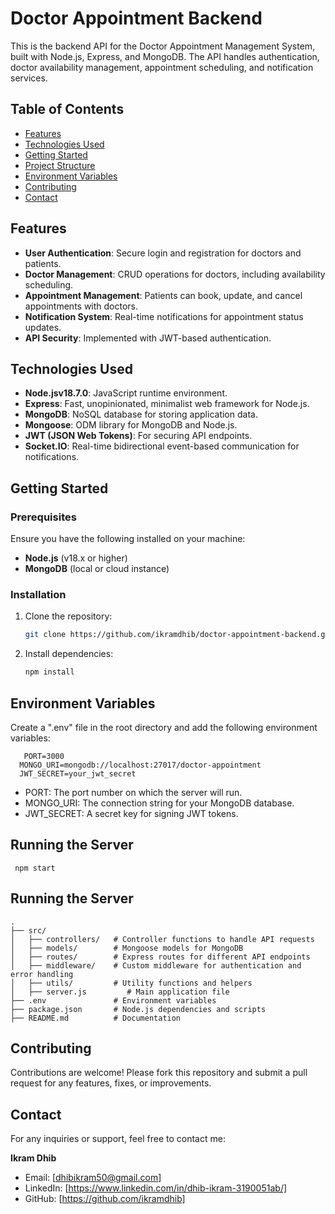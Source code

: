 # Doctor Appointment Backend

This is the backend API for the Doctor Appointment Management System, built with Node.js, Express, and MongoDB. The API handles authentication, doctor availability management, appointment scheduling, and notification services.

## Table of Contents

- [Features](#features)
- [Technologies Used](#technologies-used)
- [Getting Started](#getting-started)
- [Project Structure](#project-structure)
- [Environment Variables](#environment-variables)
- [Contributing](#contributing)
- [Contact](#contact)

## Features

- **User Authentication**: Secure login and registration for doctors and patients.
- **Doctor Management**: CRUD operations for doctors, including availability scheduling.
- **Appointment Management**: Patients can book, update, and cancel appointments with doctors.
- **Notification System**: Real-time notifications for appointment status updates.
- **API Security**: Implemented with JWT-based authentication.

## Technologies Used

- **Node.jsv18.7.0**: JavaScript runtime environment.
- **Express**: Fast, unopinionated, minimalist web framework for Node.js.
- **MongoDB**: NoSQL database for storing application data.
- **Mongoose**: ODM library for MongoDB and Node.js.
- **JWT (JSON Web Tokens)**: For securing API endpoints.
- **Socket.IO**: Real-time bidirectional event-based communication for notifications.

## Getting Started

### Prerequisites

Ensure you have the following installed on your machine:

- **Node.js** (v18.x or higher)
- **MongoDB** (local or cloud instance)

### Installation

1. Clone the repository:

   ```bash
   git clone https://github.com/ikramdhib/doctor-appointment-backend.git
   
2. Install dependencies:

   ```bash
   npm install
## Environment Variables

Create a ".env" file in the root directory and add the following environment variables:
 
       PORT=3000
      MONGO_URI=mongodb://localhost:27017/doctor-appointment
      JWT_SECRET=your_jwt_secret

- PORT: The port number on which the server will run.
- MONGO_URI: The connection string for your MongoDB database.
- JWT_SECRET: A secret key for signing JWT tokens.

## Running the Server 
   
     npm start
     
## Running the Server 

    .
    ├── src/
    │   ├── controllers/   # Controller functions to handle API requests
    │   ├── models/        # Mongoose models for MongoDB
    │   ├── routes/        # Express routes for different API endpoints
    │   ├── middleware/    # Custom middleware for authentication and error handling
    │   ├── utils/         # Utility functions and helpers
    │   ├── server.js         # Main application file
    ├── .env               # Environment variables
    ├── package.json       # Node.js dependencies and scripts
    ├── README.md          # Documentation

    
## Contributing

Contributions are welcome! Please fork this repository and submit a pull request for any features, fixes, or improvements.

## Contact

For any inquiries or support, feel free to contact me:

**Ikram Dhib**  
- Email: [dhibikram50@gmail.com]
- LinkedIn: [https://www.linkedin.com/in/dhib-ikram-3190051ab/]
- GitHub: [https://github.com/ikramdhib]
